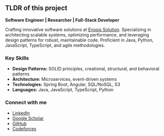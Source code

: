 ## TLDR of this project

**Software Engineer | Researcher | Full-Stack Developer**

Crafting innovative software solutions at [Enosis Solution](https://www.enosisbd.com/). Specializing in architecting scalable systems, optimizing performance, and leveraging design patterns for robust, maintainable code. Proficient in Java, Python, JavaScript, TypeScript, and agile methodologies.

### Key Skills

- **Design Patterns:** SOLID principles, creational, structural, and behavioral patterns
- **Architecture:** Microservices, event-driven systems
- **Technologies:** Spring Boot, Angular, SQL/NoSQL, S3
- **Languages:** Java, JavaScript, TypeScript, Python

### Connect with me

- [LinkedIn](https://bd.linkedin.com/in/swapnil-sharma-sarker-36357a17b)
- [Google Scholar](https://scholar.google.co.in/citations?user=4Zr_spQAAAAJ&hl=en)
- [GitHub](https://github.com/geffenlab/contrast_behavior)
- [Codeforces](https://codeforces.com/profile/ineffablekenobi)
